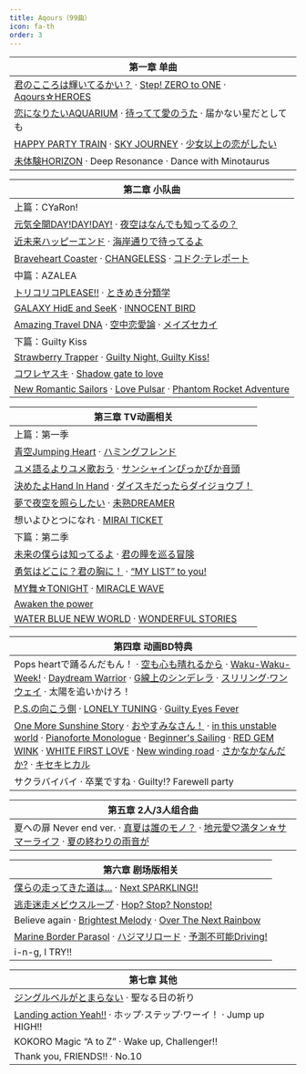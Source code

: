 ```yaml
---
title: Aqours（99曲）
icon: fa-th
order: 3
---
```


|第一章 单曲|
|-|
|[君のこころは輝いてるかい？](2017/12/16/君のこころは輝いてるかい.html) · [Step! ZERO to ONE](2017/12/15/Step!-ZERO-to-ONE.html) · [Aqours☆HEROES](2017/12/14/Aqours-HEROES.html)|
|[恋になりたいAQUARIUM](2017/12/13/恋になりたいAQUARIUM.html) · [待ってて愛のうた](2017/12/12/待ってて愛のうた.html) · 届かない星だとしても|
|[HAPPY PARTY TRAIN](2017/12/10/HAPPY-PARTY-TRAIN.html) · [SKY JOURNEY](2017/12/09/SKY-JOURNEY.html) · [少女以上の恋がしたい](2017/12/08/少女以上の恋がしたい.html)|
|[未体験HORIZON](2017/09/15/未体験HORIZON.html) · Deep Resonance · Dance with Minotaurus|

|第二章 小队曲|
|-|
|上篇：CYaRon!|
|[元気全開DAY!DAY!DAY!](2017/12/07/元気全開DAY!DAY!DAY!.html) · [夜空はなんでも知ってるの？](2017/12/06/夜空はなんでも知ってるの.html)|
|[近未来ハッピーエンド](2017/12/05/近未来ハッピーエンド.html) · [海岸通りで待ってるよ](2017/12/04/海岸通りで待ってるよ.html)|
|[Braveheart Coaster](2017/09/03/Braveheart-Coaster.html) · [CHANGELESS](2017/09/02/CHANGELESS.html) · [コドク·テレポート](2017/09/01/コドク-テレポート.html)|
|中篇：AZALEA|
|[トリコリコPLEASE!!](2017/12/03/トリコリコPLEASE!!.html) · [ときめき分類学](2017/12/02/ときめき分類学.html)|
|[GALAXY HidE and SeeK](2017/12/01/GALAXY-HidE-and-SeeK.html) · [INNOCENT BIRD](2017/11/30/INNOCENT-BIRD.html)|
|[Amazing Travel DNA](2017/08/31/Amazing-Travel-DNA.html) · [空中恋愛論](2017/08/30/空中恋愛論.html) · [メイズセカイ](2017/08/29/メイズセカイ.html)|
|下篇：Guilty Kiss|
|[Strawberry Trapper](2017/11/29/Strawberry-Trapper.html) · [Guilty Night, Guilty Kiss!](2017/11/28/Guilty-Night,-Guilty-Kiss!.html)|
|[コワレヤスキ](2017/11/27/コワレヤスキ.html) · [Shadow gate to love](2017/11/26/Shadow-gate-to-love.html)|
|[New Romantic Sailors](2017/08/28/New-Romantic-Sailors.html) · [Love Pulsar](2017/08/27/Love-Pulsar.html) · [Phantom Rocket Adventure](2017/08/26/Phantom-Rocket-Adventure.html)|

|第三章 TV动画相关|
|-|
|上篇：第一季|
|[青空Jumping Heart](2017/11/25/青空Jumping-Heart.html) · [ハミングフレンド](2017/11/24/ハミングフレンド.html)|
|[ユメ語るよりユメ歌おう](2017/11/23/ユメ語るよりユメ歌おう.html) · [サンシャインぴっかぴか音頭](2017/11/22/サンシャインぴっかぴか音頭.html)|
|[決めたよHand In Hand](2017/11/21/決めたよHand-In-Hand.html) · [ダイスキだったらダイジョウブ！](2017/11/20/ダイスキだったらダイジョウブ.html)|
|[夢で夜空を照らしたい](2017/11/19/夢で夜空を照らしたい.html) · [未熟DREAMER](2017/11/18/未熟DREAMER.html)|
|想いよひとつになれ · [MIRAI TICKET](2017/11/16/MIRAI-TICKET.html)|
|下篇：第二季|
|[未来の僕らは知ってるよ](2017/11/15/未来の僕らは知ってるよ.html) · [君の瞳を巡る冒険](2017/11/14/君の瞳を巡る冒険.html)|
|[勇気はどこに？君の胸に！](2017/11/13/勇気はどこに-君の胸に.html) · [“MY LIST” to you!](2017/11/12/MY-LIST-to-you!.html)|
|[MY舞☆TONIGHT](2017/11/11/MY舞-TONIGHT.html) · [MIRACLE WAVE](2017/11/10/MIRACLE-WAVE.html)|
|[Awaken the power](2017/11/09/Awaken-the-power.html)|
|[WATER BLUE NEW WORLD](2017/11/08/WATER-BLUE-NEW-WORLD.html) · [WONDERFUL STORIES](2017/11/07/WONDERFUL-STORIES.html)|

|第四章 动画BD特典|
|-|
|Pops heartで踊るんだもん！ · [空も心も晴れるから](2017/11/05/空も心も晴れるから.html) · [Waku-Waku-Week!](2017/11/04/Waku-Waku-Week!.html) · [Daydream Warrior](2017/11/02/Daydream-Warrior.html) · [G線上のシンデレラ](2017/11/01/G線上のシンデレラ.html) · [スリリング·ワンウェイ](2017/10/31/スリリング-ワンウェイ.html) · 太陽を追いかけろ！|
|[P.S.の向こう側](2017/10/29/P.S.の向こう側.html) · [LONELY TUNING](2017/10/28/LONELY-TUNING.html) · [Guilty Eyes Fever](2017/10/27/Guilty-Eyes-Fever.html)|
|[One More Sunshine Story](2017/10/26/One-More-Sunshine-Story.html) · [おやすみなさん！](2017/10/25/おやすみなさん.html) · [in this unstable world](2017/10/24/in-this-unstable-world.html) · [Pianoforte Monologue](2017/10/23/Pianoforte-Monologue.html) · [Beginner's Sailing](2017/10/22/Beginner's-Sailing.html) · [RED GEM WINK](2017/10/21/RED-GEM-WINK.html) · [WHITE FIRST LOVE](2017/10/20/WHITE-FIRST-LOVE.html) · [New winding road](2017/10/19/New-winding-road.html) · [さかなかなんだか?](2017/10/18/さかなかなんだか.html) · [キセキヒカル](2017/10/17/キセキヒカル.html)|
|サクラバイバイ · 卒業ですね · Guilty!? Farewell party|

|第五章 2人/3人组合曲|
|-|
|夏への扉 Never end ver. · [真夏は誰のモノ？](2017/10/12/真夏は誰のモノ.html) · [地元愛♡満タン☆サマーライフ](2017/10/11/地元愛-満タン-サマーライフ.html) · [夏の終わりの雨音が](2017/10/10/夏の終わりの雨音が.html)|

|第六章 剧场版相关|
|-|
|[僕らの走ってきた道は…](2017/09/13/僕らの走ってきた道は.html) · [Next SPARKLING!!](2017/09/14/Next-SPARKLING!!.html)|
|[逃走迷走メビウスループ](2017/09/12/逃走迷走メビウスループ.html) · [Hop? Stop? Nonstop!](2017/09/11/Hop-Stop-Nonstop!.html)|
|Believe again · [Brightest Melody](2017/09/10/Brightest-Melody.html) · [Over The Next Rainbow](2017/09/09/Over-The-Next-Rainbow.html)|
|[Marine Border Parasol](2017/09/08/Marine-Border-Parasol.html) · [ハジマリロード](2017/09/07/ハジマリロード.html) · [予測不可能Driving!](2017/09/06/予測不可能Driving!.html)|
|i-n-g, I TRY!!|

|第七章 其他|
|-|
|[ジングルベルがとまらない](2017/09/16/ジングルベルがとまらない.html) · 聖なる日の祈り|
|[Landing action Yeah!!](2017/10/07/Landing-action-Yeah!!.html) · ホップ·ステップ·ワーイ！ · Jump up HIGH!!|
|KOKORO Magic “A to Z” · Wake up, Challenger!!|
|Thank you, FRIENDS!! · No.10|
